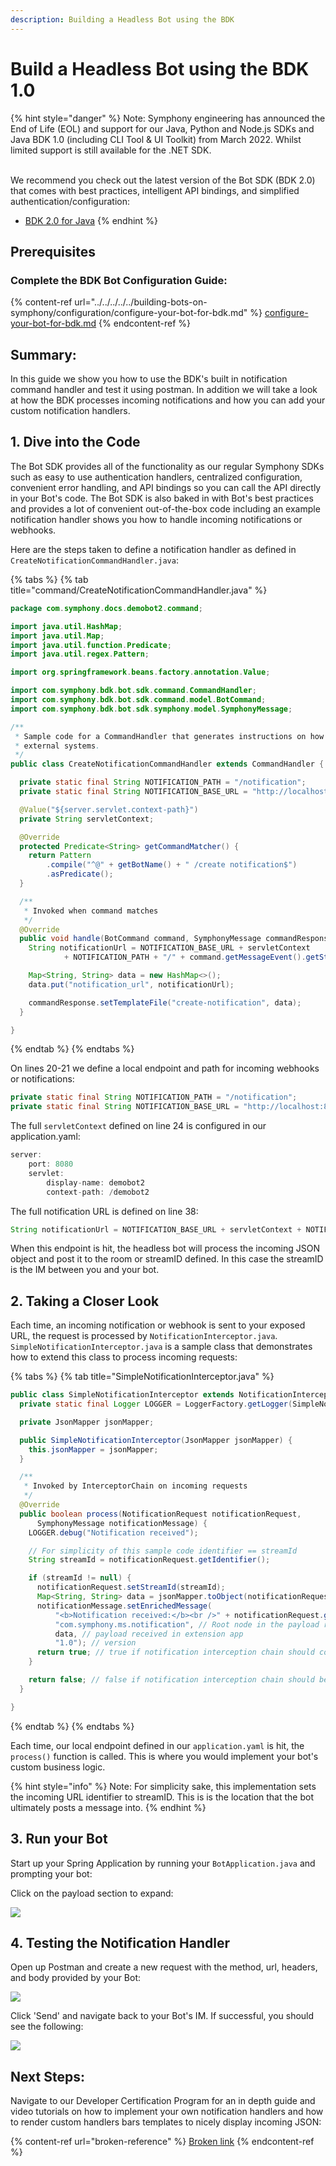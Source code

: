 ```yaml
---
description: Building a Headless Bot using the BDK
---
```


# Build a Headless Bot using the BDK 1.0

{% hint style="danger" %}
Note: Symphony engineering has announced the End of Life (EOL) and support for our Java, Python and Node.js SDKs and Java BDK 1.0 (including CLI Tool & UI Toolkit) from March 2022.  Whilst limited support is still available for the .NET SDK.

\
We recommend you check out the latest version of the  Bot SDK (BDK 2.0) that comes with best practices, intelligent API bindings, and simplified authentication/configuration:

* [BDK 2.0 for Java](../../../bdk-2.0/)
{% endhint %}

## Prerequisites

### Complete the BDK Bot Configuration Guide:

{% content-ref url="../../../../../building-bots-on-symphony/configuration/configure-your-bot-for-bdk.md" %}
[configure-your-bot-for-bdk.md](../../../../../building-bots-on-symphony/configuration/configure-your-bot-for-bdk.md)
{% endcontent-ref %}

## Summary:

In this guide we show you how to use the BDK's built in notification command handler and test it using postman. In addition we will take a look at how the BDK processes incoming notifications and how you can add your custom notification handlers.

## 1.  Dive into the Code

The Bot SDK provides all of the functionality as our regular Symphony SDKs such as easy to use authentication handlers, centralized configuration, convenient error handling, and API bindings so you can call the API directly in your Bot's code. The Bot SDK is also baked in with Bot's best practices and provides a lot of convenient out-of-the-box code including an example notification handler shows you how to handle incoming notifications or webhooks.

Here are the steps taken to define a notification handler as defined in `CreateNotificationCommandHandler.java`:

{% tabs %}
{% tab title="command/CreateNotificationCommandHandler.java" %}
```java
package com.symphony.docs.demobot2.command;

import java.util.HashMap;
import java.util.Map;
import java.util.function.Predicate;
import java.util.regex.Pattern;

import org.springframework.beans.factory.annotation.Value;

import com.symphony.bdk.bot.sdk.command.CommandHandler;
import com.symphony.bdk.bot.sdk.command.model.BotCommand;
import com.symphony.bdk.bot.sdk.symphony.model.SymphonyMessage;

/**
 * Sample code for a CommandHandler that generates instructions on how to receive notifications from
 * external systems.
 */
public class CreateNotificationCommandHandler extends CommandHandler {

  private static final String NOTIFICATION_PATH = "/notification";
  private static final String NOTIFICATION_BASE_URL = "http://localhost:8080";

  @Value("${server.servlet.context-path}")
  private String servletContext;

  @Override
  protected Predicate<String> getCommandMatcher() {
    return Pattern
        .compile("^@" + getBotName() + " /create notification$")
        .asPredicate();
  }

  /**
   * Invoked when command matches
   */
  @Override
  public void handle(BotCommand command, SymphonyMessage commandResponse) {
    String notificationUrl = NOTIFICATION_BASE_URL + servletContext
            + NOTIFICATION_PATH + "/" + command.getMessageEvent().getStreamId();

    Map<String, String> data = new HashMap<>();
    data.put("notification_url", notificationUrl);

    commandResponse.setTemplateFile("create-notification", data);
  }

}
```
{% endtab %}
{% endtabs %}

On lines 20-21 we define a local endpoint and path for incoming webhooks or notifications:

```java
private static final String NOTIFICATION_PATH = "/notification";
private static final String NOTIFICATION_BASE_URL = "http://localhost:8080";
```

The full `servletContext` defined on line 24 is configured in our application.yaml:

```java
server:
    port: 8080
    servlet:
        display-name: demobot2
        context-path: /demobot2
```

The full notification URL is defined on line 38:

```java
String notificationUrl = NOTIFICATION_BASE_URL + servletContext + NOTIFICATION_PATH + "/" + command.getMessageEvent().getStreamId();
```

When this endpoint is hit, the headless bot will process the incoming JSON object and post it to the room or streamID defined. In this case the streamID is the IM between you and your bot.

## 2.  Taking a Closer Look

Each time, an incoming notification or webhook is sent to your exposed URL, the request is processed by `NotificationInterceptor.java`. `SimpleNotificationInterceptor.java` is a sample class that demonstrates how to extend this class to process incoming requests:

{% tabs %}
{% tab title="SimpleNotificationInterceptor.java" %}
```java
public class SimpleNotificationInterceptor extends NotificationInterceptor {
  private static final Logger LOGGER = LoggerFactory.getLogger(SimpleNotificationInterceptor.class);

  private JsonMapper jsonMapper;

  public SimpleNotificationInterceptor(JsonMapper jsonMapper) {
    this.jsonMapper = jsonMapper;
  }

  /**
   * Invoked by InterceptorChain on incoming requests
   */
  @Override
  public boolean process(NotificationRequest notificationRequest,
      SymphonyMessage notificationMessage) {
    LOGGER.debug("Notification received");

    // For simplicity of this sample code identifier == streamId
    String streamId = notificationRequest.getIdentifier();

    if (streamId != null) {
      notificationRequest.setStreamId(streamId);
      Map<String, String> data = jsonMapper.toObject(notificationRequest.getPayload(), Map.class);
      notificationMessage.setEnrichedMessage(
          "<b>Notification received:</b><br />" + notificationRequest.getPayload(), // Default message when extension app not present
          "com.symphony.ms.notification", // Root node in the payload received in extension app
          data, // payload received in extension app
          "1.0"); // version
      return true; // true if notification interception chain should continue
    }

    return false; // false if notification interception chain should be stopped and notification request rejected
  }

}
```
{% endtab %}
{% endtabs %}

 Each time, our local endpoint defined in our `application.yaml` is hit, the `process()` function is called. This is where you would implement your bot's custom business logic.

{% hint style="info" %}
Note: For simplicity sake, this implementation sets the incoming URL identifier to streamID. This is is the location that the bot ultimately posts a message into.
{% endhint %}

## 3. Run your Bot

Start up your Spring Application by running your `BotApplication.java` and prompting your bot:

Click on the payload section to expand:

![](<../../../../../.gitbook/assets/screen-shot-2020-07-17-at-12.13.34-pm (2) (1) (1).png>)

## 4.  Testing the Notification Handler

Open up Postman and create a new request with the method, url, headers, and body provided by your Bot:

![](<../../../../../.gitbook/assets/screen-shot-2020-07-17-at-12.18.52-pm (2) (2) (2) (2).png>)

Click 'Send' and navigate back to your Bot's IM. If successful, you should see the following:

![](<../../../../../.gitbook/assets/screen-shot-2020-07-17-at-12.20.54-pm (2) (2) (2).png>)

## Next Steps:

Navigate to our Developer Certification Program for an in depth guide and video tutorials on how to implement your own notification handlers and how to render custom handlers bars templates to nicely display incoming JSON:

{% content-ref url="broken-reference" %}
[Broken link](broken-reference)
{% endcontent-ref %}
